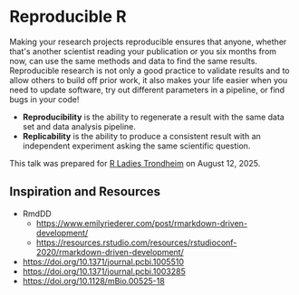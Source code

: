 # Reproducible R

Making your research projects reproducible ensures that anyone,
whether that's another scientist reading your publication or you six months from now,
can use the same methods and data to find the same results.
Reproducible research is not only a good practice to validate results and to allow others to build off prior work,
it also makes your life easier when you need to update software,
try out different parameters in a pipeline, or find bugs in your code!

- **Reproducibility** is the ability to regenerate a result with the same data set and data analysis pipeline.
- **Replicability** is the ability to produce a consistent result with an independent experiment asking the same scientific question.

This talk was prepared for [R Ladies Trondheim](https://www.meetup.com/rladies-trondheim/) on August 12, 2025.

## Inspiration and Resources

- RmdDD
    - https://www.emilyriederer.com/post/rmarkdown-driven-development/
    - https://resources.rstudio.com/resources/rstudioconf-2020/rmarkdown-driven-development/
- https://doi.org/10.1371/journal.pcbi.1005510
- https://doi.org/10.1371/journal.pcbi.1003285
- https://doi.org/10.1128/mBio.00525-18
